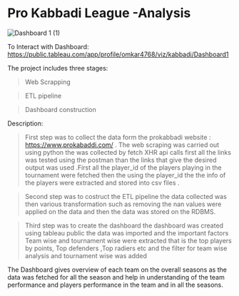 # Pro Kabbadi League -Analysis

![Dashboard 1 (1)](https://user-images.githubusercontent.com/96243604/225880083-372d6edb-7f11-474a-ade2-ccf6bc1b563d.png)

To Interact with Dashboard: https://public.tableau.com/app/profile/omkar4768/viz/kabbadi/Dashboard1

The project includes three stages:

> Web Scrapping

> ETL pipeline

> Dashboard construction

Description:

> First step was to collect the data form the prokabbadi website : https://www.prokabaddi.com/ . The web scraping was carried out using python the was collected by fetch XHR api calls first all the links was tested using the postman than the links that give the desired output was used .First all the player_id of the players playing in the tournament were fetched then the using the player_id the the info of the players were extracted and stored into csv files .

> Second step was to costruct the ETL pipeline the data collected was then various transformation such as removing the nan values  were applied on the data and then the data was stored on the RDBMS.

> Third step was to create the dashboard the dashboard was created using tableau public the data was imported and the important factors Team wise and tournament wise were extracted that is the top players by points, Top defenders ,Top radiers etc and the filter for team wise analysis and tournament wise was added 

The Dashboard gives overview of each team on the overall seasons as the data was fetched for all the season and help in understanding of the team performance and players performance in the team and in all the seasons.
